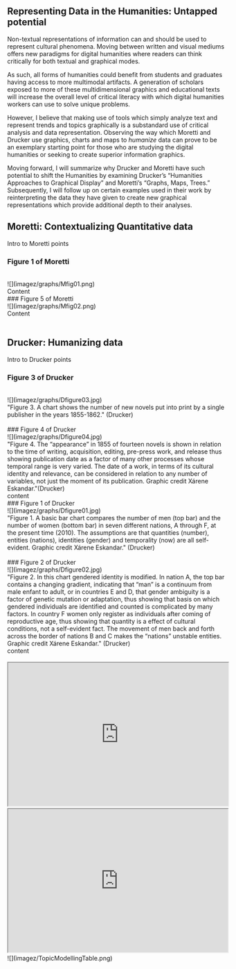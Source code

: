 ## Representing Data in the Humanities: Untapped potential

Non-textual representations of information can and should be used to represent cultural phenomena. Moving between written and visual mediums offers new paradigms for digital humanities where readers can think critically for both textual and graphical modes. 

As such, all forms of humanities could benefit from students and graduates having access to more multimodal artifacts. A generation of scholars exposed to more of these multidimensional graphics and educational texts will increase the overall level of critical literacy with which digital humanities workers can use to solve unique problems. 

However, I believe that making use of tools which simply analyze text and represent trends and topics graphically is a substandard use of critical analysis and data representation. Observing the way which Moretti and Drucker use graphics, charts and maps to *humanize* data can prove to be an exemplary starting point for those who are studying the digital humanities or seeking to create superior information graphics. 

Moving forward, I will summarize why Drucker and Moretti have such potential to shift the Humanities by examining Drucker’s “Humanities Approaches to Graphical Display” and Moretti’s “Graphs, Maps, Trees.” Subsequently, I will follow up on certain examples used in their work by reinterpreting the data they have given to create new graphical representations which provide additional depth to their analyses. 
<br/>

## Moretti: Contextualizing Quantitative data
Intro to Moretti points
<br/>
### Figure 1 of Moretti
<br/>
![](imagez/graphs/Mfig01.png)
<br/>
Content
<br/>
### Figure 5 of Moretti
<br/> 
![](imagez/graphs/Mfig02.png)
<br/>
Content
<br/>
<br/>

## Drucker: Humanizing data
Intro to Drucker points
<br/>
### Figure 3 of Drucker
<br/>
![](imagez/graphs/Dfigure03.jpg)
<br/>
"Figure 3. A chart shows the number of new novels put into print by a single publisher in the years 1855-1862." (Drucker)
<br/>
<br/>
### Figure 4 of Drucker
<br/>
![](imagez/graphs/Dfigure04.jpg)
<br/>
"Figure 4. The “appearance” in 1855 of fourteen novels is shown in relation to the time of writing, acquisition, editing, pre-press work, and release thus showing publication date as a factor of many other processes whose temporal range is very varied. The date of a work, in terms of its cultural identity and relevance, can be considered in relation to any number of variables, not just the moment of its publication. Graphic credit Xárene Eskandar."(Drucker)
<br/>
content
<br/>
### Figure 1 of Drucker
<br/>
![](imagez/graphs/Dfigure01.jpg)
<br/>
"Figure 1. A basic bar chart compares the number of men (top bar) and the number of women (bottom bar) in seven different nations, A through F, at the present time (2010). The assumptions are that quantities (number), entities (nations), identities (gender) and temporality (now) are all self-evident. Graphic credit Xárene Eskandar." (Drucker)
<br/>
<br/>
### Figure 2 of Drucker
<br/>
![](imagez/graphs/Dfigure02.jpg)
<br/>
"Figure 2. In this chart gendered identity is modified. In nation A, the top bar contains a changing gradient, indicating that “man” is a continuum from male enfant to adult, or in countries E and D, that gender ambiguity is a factor of genetic mutation or adaptation, thus showing that basis on which gendered individuals are identified and counted is complicated by many factors. In country F women only register as individuals after coming of reproductive age, thus showing that quantity is a effect of cultural conditions, not a self-evident fact. The movement of men back and forth across the border of nations B and C makes the “nations” unstable entities. Graphic credit Xárene Eskandar." (Drucker)
<br/>
content
<br/>
<br/>

<iframe style='width: 509px; height: 330px;' src='https://voyant-tools.org/tool/Cirrus/?visible=25&corpus=cc745d48267e0d33902df78b7d9f644f'></iframe> 

<iframe style='width: 508px; height: 330px;' src='https://voyant-tools.org/tool/Topics/?numTopics=10&limit=6&corpus=cc745d48267e0d33902df78b7d9f644f'></iframe>
<br/>
![](imagez/TopicModellingTable.png)
